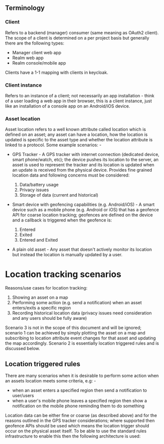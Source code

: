 ## Terminology
### Client
Refers to a backend (manager) consumer (same meaning as OAuth2 client). The scope of a client is determined on a per project basis but generally there are the following types:

  * Manager client web app
  * Realm web app
  * Realm console/mobile app

Clients have a 1-1 mapping with clients in keycloak.

### Client instance
Refers to an instance of a client; not necessarily an app installation - think of a user loading a web app in their browser, this is a client instance, just like an installation of a console app on an Android/iOS device.

### Asset location
Asset location refers to a well known attribute called location which is defined on an asset; any asset can have a location, how the location is updated is specific to the asset type and whether the location attribute is linked to a protocol. Some example scenarios: -

* GPS Tracker - A GPS tracker with internet connection (dedicated device, smart phone/watch, etc); the device pushes its location to the server, an asset is used to represent the tracker and its location is updated when an update is received from the physical device. Provides fine grained location data and following concerns must be considered:

  1. Data/battery usage
  2. Privacy issues
  3. Storage of data (current and historical)

* Smart device with geofencing capabilities (e.g. Android/iOS) - A smart device such as a mobile phone (e.g. Android or iOS) that has a geofence API for coarse location tracking; geofences are defined on the device and a callback is triggered when the geofence is:

  1. Entered
  2. Exited
  3. Entered and Exited

* A plain old asset - Any asset that doesn't actively monitor its location but instead the location is manually updated by a user.

# Location tracking scenarios
Reasons/use cases for location tracking:

1. Showing an asset on a map
2. Performing some action (e.g. send a notification) when an asset enters/exits a specific region
3. Recording historical location data (privacy issues need consideration and any users should be fully aware)

Scenario 3 is not in the scope of this document and will be ignored; scenario 1 can be achieved by simply plotting the asset on a map and subscribing to location attribute event changes for that asset and updating the map accordingly. Scenario 2 is essentially location triggered rules and is discussed below.

## Location triggered rules
There are many scenarios when it is desirable to perform some action when an assets location meets some criteria, e.g: - 
* when an asset enters a specified region then send a notification to user/users
* when a user's mobile phone leaves a specified region then show a notification on the mobile phone reminding them to do something

Location data can be either fine or coarse (as described above) and for the reasons outlined in the GPS tracker considerations; where supported then geofence APIs should be used which means the location trigger should occur on the physical asset itself. To be able to use the standard rules infrastructure to enable this then the following architecture is used:


